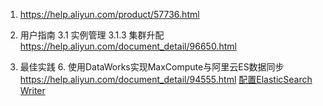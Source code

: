 
1. https://help.aliyun.com/product/57736.html


3. 用户指南 
3.1 实例管理 
3.1.3 集群升配
https://help.aliyun.com/document_detail/96650.html

4. 最佳实践
    6. 使用DataWorks实现MaxCompute与阿里云ES数据同步
        https://help.aliyun.com/document_detail/94555.html
        [配置ElasticSearch Writer](https://help.aliyun.com/knowledge_detail/61990.html)